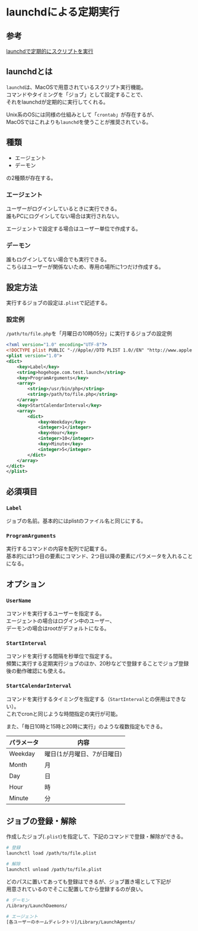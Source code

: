 # launchdによる定期実行
## 参考
[launchdで定期的にスクリプトを実行](https://qiita.com/rsahara/items/7d37a4cb6c73329d4683)

## launchdとは
`launchd`は、MacOSで用意されているスクリプト実行機能。  
コマンドやタイミングを「ジョブ」として設定することで、  
それをlaunchdが定期的に実行してくれる。

Unix系のOSには同様の仕組みとして「`crontab`」が存在するが、  
MacOSではこれよりも`launchd`を使うことが推奨されている。

## 種類
* エージェント
* デーモン

の2種類が存在する。

### エージェント
ユーザーがログインしているときに実行できる。  
誰もPCにログインしてない場合は実行されない。

エージェントで設定する場合はユーザー単位で作成する。

### デーモン
誰もログインしてない場合でも実行できる。  
こちらはユーザーが関係ないため、専用の場所に1つだけ作成する。

## 設定方法
実行するジョブの設定は`.plist`で記述する。

### 設定例
`/path/to/file.php`を「月曜日の10時05分」に実行するジョブの設定例
```xml
<?xml version="1.0" encoding="UTF-8"?>
<!DOCTYPE plist PUBLIC "-//Apple//DTD PLIST 1.0//EN" "http://www.apple.com/DTDs/PropertyList-1.0.dtd">
<plist version="1.0">
<dict>
    <key>Label</key>
    <string>hogehoge.com.test.launch</string>
    <key>ProgramArguments</key>
    <array>
        <string>/usr/bin/php</string>
        <string>/path/to/file.php</string>
    </array>
    <key>StartCalendarInterval</key>
    <array>
        <dict>
            <key>Weekday</key>
            <integer>1</integer>
            <key>Hour</key>
            <integer>10</integer>
            <key>Minute</key>
            <integer>5</integer>
        </dict>
    </array>
</dict>
</plist>
```

## 必須項目
### `Label`
ジョブの名前。基本的にはplistのファイル名と同じにする。

### `ProgramArguments`
実行するコマンドの内容を配列で記載する。  
基本的には1つ目の要素にコマンド、2つ目以降の要素にパラメータを入れることになる。

## オプション
### `UserName`
コマンドを実行するユーザーを指定する。  
エージェントの場合はログイン中のユーザー、  
デーモンの場合はrootがデフォルトになる。

### `StartInterval`
コマンドを実行する間隔を秒単位で指定する。  
頻繁に実行する定期実行ジョブのほか、20秒などで登録することでジョブ登録後の動作確認にも使える。

### `StartCalendarInterval`
コマンドを実行するタイミングを指定する（`StartInterval`との併用はできない）。  
これでcronと同じような時間指定の実行が可能。

また、「毎日10時と15時と20時に実行」のような複数指定もできる。

パラメータ | 内容
---------|----------
 Weekday | 曜日(1が月曜日、7が日曜日)
 Month | 月
 Day | 日
 Hour | 時
 Minute | 分 


## ジョブの登録・解除
作成したジョブ(`.plist`)を指定して、下記のコマンドで登録・解除ができる。
```bash
# 登録
launchctl load /path/to/file.plist

# 解除
launchctl unload /path/to/file.plist
```

どのパスに置いてあっても登録はできるが、ジョブ置き場として下記が  
用意されているのでそこに配置してから登録するのが良い。
```bash
# デーモン
/Library/LaunchDaemons/

# エージェント
[各ユーザーのホームディレクトリ]/Library/LaunchAgents/
```